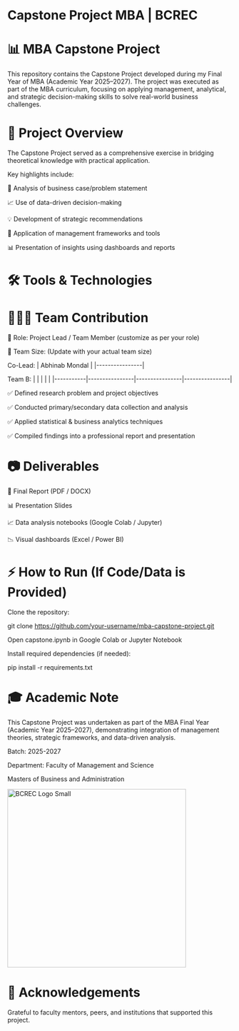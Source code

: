 # Capstone Project MBA | BCREC


# 📊 MBA Capstone Project

This repository contains the Capstone Project developed during my Final Year of MBA (Academic Year 2025–2027).
The project was executed as part of the MBA curriculum, focusing on applying management, analytical, and strategic decision-making skills to solve real-world business challenges.

# 🚀 Project Overview

The Capstone Project served as a comprehensive exercise in bridging theoretical knowledge with practical application.

Key highlights include:

🏢 Analysis of business case/problem statement

📈 Use of data-driven decision-making

💡 Development of strategic recommendations

🔄 Application of management frameworks and tools

📊 Presentation of insights using dashboards and reports

# 🛠 Tools & Technologies














# 👨‍👩‍👦 Team Contribution

📌 Role: Project Lead / Team Member (customize as per your role)

👥 Team Size: (Update with your actual team size)

Co-Lead:
| Abhinab Mondal | 
|----------------|

Team B:
|           |           |           |           | 
|-----------|----------------|----------------|----------------|

✅ Defined research problem and project objectives

✅ Conducted primary/secondary data collection and analysis

✅ Applied statistical & business analytics techniques

✅ Compiled findings into a professional report and presentation

# 📷 Deliverables

📑 Final Report (PDF / DOCX)

📊 Presentation Slides

📈 Data analysis notebooks (Google Colab / Jupyter)

📉 Visual dashboards (Excel / Power BI)

# ⚡ How to Run (If Code/Data is Provided)

Clone the repository:

git clone https://github.com/your-username/mba-capstone-project.git


Open capstone.ipynb in Google Colab or Jupyter Notebook

Install required dependencies (if needed):

pip install -r requirements.txt

# 🎓 Academic Note

This Capstone Project was undertaken as part of the MBA Final Year (Academic Year 2025–2027), demonstrating integration of management theories, strategic frameworks, and data-driven analysis.

Batch: 2025-2027

Department: Faculty of Management and Science

Masters of Business and Administration 

<img width="400" height="400" alt="BCREC Logo Small" src="https://github.com/user-attachments/assets/b1a95285-7da0-4706-9e48-dabd31cb993a" />


# 🤝 Acknowledgements

Grateful to faculty mentors, peers, and institutions that supported this project.
